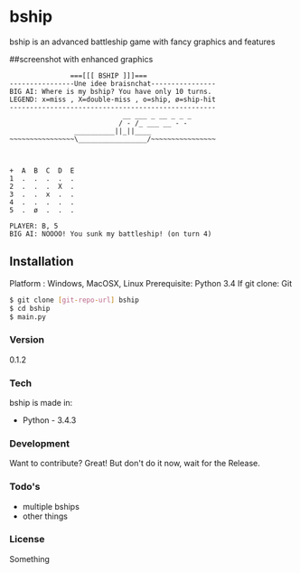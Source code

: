# bship
bship is an advanced battleship game with fancy graphics and features

##screenshot with enhanced graphics
```
               ===[[[ BSHIP ]]]===
----------------Une idee braisnchat----------------
BIG AI: Where is my bship? You have only 10 turns.
LEGEND: x=miss , X=double-miss , o=ship, ø=ship-hit
---------------------------------------------------
                            __ ___ _ __ _ _ _
                           / - /_ ___ __ - -
                __________||_||____
~~~~~~~~~~~~~~~~\_________________/~~~~~~~~~~~~~~~~



+  A  B  C  D  E
1  .  .  .  .  .
2  .  .  .  X  .
3  .  .  x  .  .
4  .  .  .  .  .
5  .  ø  .  .  .

PLAYER: B, 5
BIG AI: NOOOO! You sunk my battleship! (on turn 4)
```

## Installation
Platform    : Windows, MacOSX, Linux
Prerequisite: Python 3.4
If git clone: Git

```sh
$ git clone [git-repo-url] bship
$ cd bship
$ main.py
```

### Version
0.1.2

### Tech
bship is made in:

* Python - 3.4.3

### Development
Want to contribute? Great! But don't do it now, wait for the Release.


### Todo's
* multiple bships
* other things

### License
Something
